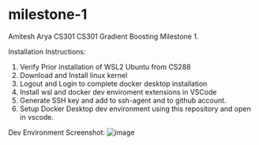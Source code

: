 # milestone-1
Amitesh Arya CS301
CS301 Gradient Boosting Milestone 1. 

Installation Instructions:
1. Verify Prior installation of WSL2 Ubuntu from CS288
2. Download and Install linux kernel
3. Logout and Login to complete docker desktop installation
4. Install wsl and docker dev enviroment extensions in VSCode
5. Generate SSH key and add to ssh-agent and to github account.
6. Setup Docker Desktop dev environment using this repository and open in vscode.


Dev Environment Screenshot:
![image](https://user-images.githubusercontent.com/61525462/227696224-738e21be-d54a-49eb-a699-09d0239d1cfd.png)

